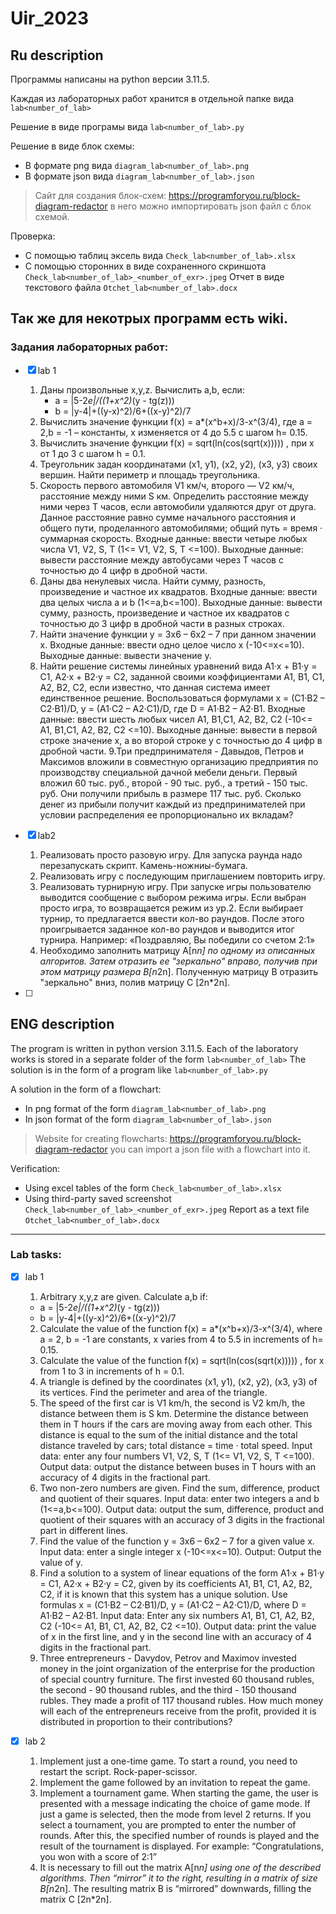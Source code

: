 # Uir_2023
## Ru description
Программы написаны на python версии 3.11.5.

Каждая из лабораторных работ хранится в отдельной папке вида `lab<number_of_lab>`

Решение в виде програмы вида `lab<number_of_lab>.py`

Решение в виде блок схемы:
* В формате png вида `diagram_lab<number_of_lab>.png`
* В формате json вида `diagram_lab<number_of_lab>.json`
> Сайт для создания блок-схем: https://programforyou.ru/block-diagram-redactor в него можно импортировать json файл с блок схемой.

Проверка:
* С помощью таблиц эксель вида `Check_lab<number_of_lab>.xlsx`
* С помощью сторонних в виде сохраненного скриншота  `Check_lab<number_of_lab>_<number_of_exr>.jpeg`
Отчет в виде текстового файла `Otchet_lab<number_of_lab>.docx`

Так же для некотрых программ есть wiki.
---
### Задания лабораторных работ:
- [x] lab 1

  1. Даны произвольные x,y,z. Вычислить a,b, если:
      * a = |5-2*e|/((1+x^2)*(y - tg(z)))
      * b = |y-4|+((y-x)^2)/6+((x-y)^2)/7
  2. Вычислить значение функции f(x) = a*(x^b+x)/3-x^(3/4), где a = 2,b = -1 – константы, x изменяется от 4 до 5.5 с шагом h= 0.15.
  3. Вычислить значение функции f(x) = sqrt(ln(cos(sqrt(x))))) , при x от 1 до 3 с шагом h = 0.1.
  4. Треугольник задан координатами (x1, y1), (x2, y2), (x3, y3) своих вершин. Найти периметр и площадь треугольника. 
  5. Скорость первого автомобиля V1 км/ч, второго — V2 км/ч, расстояние между ними S км. Определить расстояние между ними через T часов, если автомобили удаляются друг от друга. Данное расстояние равно сумме начального расстояния и общего пути, проделанного       автомобилями; общий путь = время · суммарная скорость.
Входные данные: ввести четыре любых числа V1, V2, S, T   (1<= V1, V2, S, T <=100).
Выходные данные: вывести расстояние между автобусами через Т часов с точностью до 4 цифр в дробной части.
  6. Даны два ненулевых числа. Найти сумму, разность, произведение и частное их квадратов. 
Входные данные: ввести два целых числа  а и b (1<=a,b<=100).
Выходные данные: вывести сумму, разность, произведение и частное их квадратов  с точностью до 3 цифр в дробной части в разных строках.
  7. Найти значение функции y = 3x6 – 6x2 – 7 при данном значении x. 
Входные данные: ввести одно целое число  x (-10<=x<=10).
Выходные данные: вывести  значение y.
  8. Найти решение системы линейных уравнений вида 
A1·x + B1·y = C1,
A2·x + B2·y = C2,
заданной своими коэффициентами A1, B1, C1, A2, B2, C2, если известно, что данная система имеет единственное решение. Воспользоваться формулами 
x = (C1·B2 – C2·B1)/D,        y = (A1·C2 – A2·C1)/D,
где D = A1·B2 – A2·B1.
Входные данные: ввести шесть любых  чисел A1, B1,С1, A2, B2, С2 (-10<= A1, B1,С1, A2, B2, С2 <=10).
Выходные данные: вывести в первой строке значение х, а  во второй строке y  с точностью до 4 цифр в дробной части.
  9.Три предпринимателя - Давыдов, Петров и Максимов вложили в совместную организацию предприятия по производству специальной дачной мебели деньги. Первый вложил 60 тыс. руб., второй - 90 тыс. руб., а третий - 150 тыс. руб. Они получили прибыль в размере 117 тыс. руб. Сколько денег из прибыли получит каждый из предпринимателей при условии распределения ее пропорционально их вкладам?

- [x] lab2
      
  1. Реализовать просто разовую игру. Для запуска раунда надо перезапускать скрипт. Камень-ножниы-бумага.
  2. Реализовать игру с последующим приглашением повторить игру.
  3. Реализовать турнирную игру. При запуске игры пользователю выводится сообщение с выбором режима игры. Если выбран просто игра, то возвращается режим из ур.2. Если выбирает турнир, то предлагается ввести кол-во раундов. После этого проигрывается заданное кол-во   раундов и выводится итог турнира. Например: «Поздравляю, Вы победили со счетом 2:1»
  4. Необходимо заполнить матрицу А[n*n] по одному из описанных алгоритов. Затем отразить ее "зеркально" вправо, получив при этом матрицу размера B[n*2n]. Полученную матрицу B отразить "зеркально" вниз, полив матрицу C [2n*2n].
     
- [ ]

  
## ENG description
The program is written in python version 3.11.5.
Each of the laboratory works is stored in a separate folder of the form `lab<number_of_lab>`
The solution is in the form of a program like `lab<number_of_lab>.py`

A solution in the form of a flowchart:
* In png format of the form `diagram_lab<number_of_lab>.png`
* In json format of the form `diagram_lab<number_of_lab>.json`
> Website for creating flowcharts: https://programforyou.ru/block-diagram-redactor you can import a json file with a flowchart into it.

Verification:
* Using excel tables of the form `Check_lab<number_of_lab>.xlsx`
* Using third-party saved screenshot `Check_lab<number_of_lab>_<number_of_exr>.jpeg`
Report as a text file `Otchet_lab<number_of_lab>.docx`
---
### Lab tasks:
- [x] lab 1

  1. Arbitrary x,y,z are given. Calculate a,b if:
    * a = |5-2*e|/((1+x^2)*(y - tg(z)))
    * b = |y-4|+((y-x)^2)/6+((x-y)^2)/7
  2. Calculate the value of the function f(x) = a*(x^b+x)/3-x^(3/4), where a = 2, b = -1 are constants, x varies from 4 to 5.5 in increments of h= 0.15.
  3. Calculate the value of the function f(x) = sqrt(ln(cos(sqrt(x))))) , for x from 1 to 3 in increments of h = 0.1.
  4. A triangle is defined by the coordinates (x1, y1), (x2, y2), (x3, y3) of its vertices. Find the perimeter and area of the triangle.
  5. The speed of the first car is V1 km/h, the second is V2 km/h, the distance between them is S km. Determine the distance between them in T hours if the cars are moving away from each other. This distance is equal to the sum of the initial distance and the total distance traveled by cars; total distance = time · total speed.
Input data: enter any four numbers V1, V2, S, T (1<= V1, V2, S, T <=100).
Output data: output the distance between buses in T hours with an accuracy of 4 digits in the fractional part.
  6. Two non-zero numbers are given. Find the sum, difference, product and quotient of their squares.
Input data: enter two integers a and b (1<=a,b<=100).
Output data: output the sum, difference, product and quotient of their squares with an accuracy of 3 digits in the fractional part in different lines.
  7. Find the value of the function y = 3x6 – 6x2 – 7 for a given value x.
Input data: enter a single integer x (-10<=x<=10).
Output: Output the value of y.
  8. Find a solution to a system of linear equations of the form
A1·x + B1·y = C1,
A2·x + B2·y = C2,
given by its coefficients A1, B1, C1, A2, B2, C2, if it is known that this system has a unique solution. Use formulas
x = (C1·B2 – C2·B1)/D, y = (A1·C2 – A2·C1)/D,
where D = A1·B2 – A2·B1.
Input data: Enter any six numbers A1, B1, C1, A2, B2, C2 (-10<= A1, B1, C1, A2, B2, C2 <=10).
Output data: print the value of x in the first line, and y in the second line with an accuracy of 4 digits in the fractional part.
  9. Three entrepreneurs - Davydov, Petrov and Maximov invested money in the joint organization of the enterprise for the production of special country furniture. The first invested 60 thousand rubles, the second - 90 thousand rubles, and the third - 150 thousand rubles. They made a profit of 117 thousand rubles. How much money will each of the entrepreneurs receive from the profit, provided it is distributed in proportion to their contributions?

- [x] lab 2
  1. Implement just a one-time game. To start a round, you need to restart the script. Rock-paper-scissor.
  2. Implement the game followed by an invitation to repeat the game.
  3. Implement a tournament game. When starting the game, the user is presented with a message indicating the choice of game mode. If just a game is selected, then the mode from level 2 returns.
  If you select a tournament, you are prompted to enter the number of rounds. After this, the specified number of rounds is played and the result of the tournament is displayed. For example: “Congratulations, you won with a score of 2:1”
  4. It is necessary to fill out the matrix A[n*n] using one of the described algorithms. Then “mirror” it to the right, resulting in a matrix of size B[n*2n].
  The resulting matrix B is “mirrored” downwards, filling the matrix C [2n*2n].
